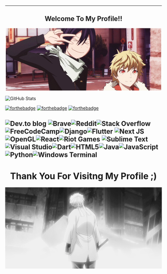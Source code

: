 -----------------------------------------------------------------------------------------------------------------------------------------------------------------------
<h2 align="center">Welcome To My Profile!!</h2>
 <p align="center">
  <img src="ori.gif" alt="animated" />
</p> 


![GitHub Stats](https://github-readme-stats.vercel.app/api?username=0takugod&theme=radical)

[![forthebadge](https://forthebadge.com/images/badges/powered-by-coffee.svg)](https://forthebadge.com)
[![forthebadge](https://forthebadge.com/images/badges/not-a-bug-a-feature.svg)](https://forthebadge.com)
[![forthebadge](https://forthebadge.com/images/badges/0-percent-optimized.svg)](https://forthebadge.com)



![Dev.to blog](https://img.shields.io/badge/dev.to-0A0A0A?style=for-the-badge&logo=dev.to&logoColor=white)
![Brave](https://img.shields.io/badge/Brave-FB542B?style=for-the-badge&logo=Brave&logoColor=white)![Reddit](https://img.shields.io/badge/Reddit-%23FF4500.svg?style=for-the-badge&logo=Reddit&logoColor=white)![Stack Overflow](https://img.shields.io/badge/-Stackoverflow-FE7A16?style=for-the-badge&logo=stack-overflow&logoColor=white)![FreeCodeCamp](https://img.shields.io/badge/Freecodecamp-%23123.svg?&style=for-the-badge&logo=freecodecamp&logoColor=green)![Django](https://img.shields.io/badge/django-%23092E20.svg?style=for-the-badge&logo=django&logoColor=white)![Flutter](https://img.shields.io/badge/Flutter-%2302569B.svg?style=for-the-badge&logo=Flutter&logoColor=white)	![Next JS](https://img.shields.io/badge/Next-black?style=for-the-badge&logo=next.js&logoColor=white)![OpenGL](https://img.shields.io/badge/OpenGL-%23FFFFFF.svg?style=for-the-badge&logo=opengl)![React](https://img.shields.io/badge/react-%2320232a.svg?style=for-the-badge&logo=react&logoColor=%2361DAFB)![Riot Games](https://img.shields.io/badge/riotgames-D32936.svg?style=for-the-badge&logo=riotgames&logoColor=white)	![Sublime Text](https://img.shields.io/badge/sublime_text-%23575757.svg?style=for-the-badge&logo=sublime-text&logoColor=important)![Visual Studio](https://img.shields.io/badge/Visual%20Studio-5C2D91.svg?style=for-the-badge&logo=visual-studio&logoColor=white)![Dart](https://img.shields.io/badge/dart-%230175C2.svg?style=for-the-badge&logo=dart&logoColor=white)![HTML5](https://img.shields.io/badge/html5-%23E34F26.svg?style=for-the-badge&logo=html5&logoColor=white)![Java](https://img.shields.io/badge/java-%23ED8B00.svg?style=for-the-badge&logo=java&logoColor=white)![JavaScript](https://img.shields.io/badge/javascript-%23323330.svg?style=for-the-badge&logo=javascript&logoColor=%23F7DF1E)![Python](https://img.shields.io/badge/python-3670A0?style=for-the-badge&logo=python&logoColor=ffdd54)![Windows Terminal](https://img.shields.io/badge/Windows%20Terminalt-%234D4D4D.svg?style=for-the-badge&logo=windows-terminal&logoColor=white)
-------------------------------------------------------------------------------------------------------------------------------------------------------------------------

<h1 align="center">Thank You For Visitng My Profile ;)</h1>
                                                                 
 <p align="center">
  <img src="bg.gif.gif" alt="animated" />
</p>                                                              
